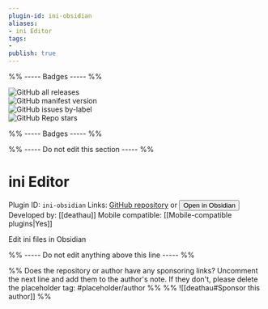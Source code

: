 ```yaml
---
plugin-id: ini-obsidian
aliases:
- ini Editor
tags: 
- 
publish: true
---
```


%% ----- Badges ----- %%

![GitHub all releases](https://img.shields.io/github/downloads/deathau/ini-obsidian/total?color=573E7A&logo=github&style=for-the-badge)   
![GitHub manifest version](https://img.shields.io/github/manifest-json/v/deathau/ini-obsidian?color=573E7A&logo=github&style=for-the-badge)   
![GitHub issues by-label](https://img.shields.io/github/issues/deathau/ini-obsidian/help%20wanted?color=573E7A&logo=github&style=for-the-badge)   
![GitHub Repo stars](https://img.shields.io/github/stars/deathau/ini-obsidian?color=573E7A&logo=github&style=for-the-badge)

%% ----- Badges ----- %%

%% ----- Do not edit this section ----- %%

# ini Editor

Plugin ID: `ini-obsidian`
Links: [GitHub repository](https://github.com/deathau/ini-obsidian) or [<button id=HH>Open in Obsidian</button>](obsidian://goto-plugin?id=ini-obsidian)
Developed by: [[deathau]]
Mobile compatible: [[Mobile-compatible plugins|Yes]]

Edit ini files in Obsidian

%% ----- Do not edit anything above this line ----- %% 

%% Does the repository or author have any sponsoring links? Uncomment the next line and add them to the author's note. If they don't, please delete the placeholder tag: #placeholder/author %%
%% ![[deathau#Sponsor this author]] %%
